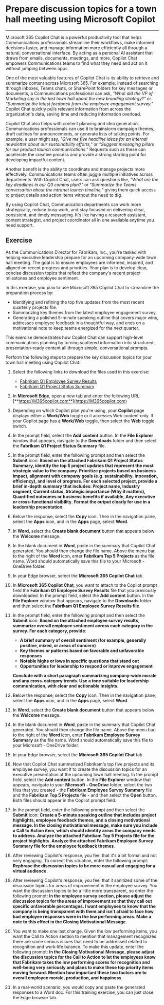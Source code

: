 # Prepare discussion topics for a town hall meeting using Microsoft Copilot
---
Microsoft 365 Copilot Chat is a powerful productivity tool that helps Communications professionals streamline their workflows, make informed decisions faster, and manage information more efficiently all through a natural, conversational interface. By acting as a personal AI assistant that draws from emails, documents, meetings, and more, Copilot Chat empowers Communications teams to find what they need and act on it without jumping between apps.

One of the most valuable features of Copilot Chat is its ability to retrieve and summarize content across Microsoft 365. For example, instead of searching through inboxes, Teams chats, or SharePoint folders for key messages or documents, a Communications professional can ask, _"What did the VP of Marketing say in the last town hall about the new branding strategy?"_ or _"Summarize the latest feedback from the employee engagement survey."_ Copilot Chat quickly pulls relevant information from across the organization's data, saving time and reducing information overload.

Copilot Chat also helps with content planning and idea generation. Communications professionals can use it to brainstorm campaign themes, draft outlines for announcements, or generate lists of talking points. For example, a user might say, _"Give me five headline ideas for an internal newsletter about our sustainability efforts,"_ or _"Suggest messaging pillars for our product launch communications."_ Requests such as these can accelerate the creative process and provide a strong starting point for developing impactful content.

Another benefit is the ability to coordinate and manage projects more effectively. Communications teams often juggle multiple initiatives across departments. With Copilot Chat, users can ask questions like, _"What are the key deadlines in our Q3 comms plan?"_ or _"Summarize the Teams conversation about the intranet launch timeline,"_ giving them quick access to project details and action items without the need to dig.

By using Copilot Chat, Communication departments can work more strategically, reduce busy work, and stay focused on delivering clear, consistent, and timely messaging. It's like having a research assistant, content strategist, and project coordinator all in one available anytime you need support.

## Exercise

As the Communications Director for Fabrikam, Inc., you're tasked with helping executive leadership prepare for an upcoming company-wide town hall meeting. The goal is to ensure employees are informed, inspired, and aligned on recent progress and priorities. Your plan is to develop clear, concise discussion topics that reflect the company's recent project milestones and employee sentiment.

In this exercise, you plan to use Microsoft 365 Copilot Chat to streamline the preparation process by:

- Identifying and refining the top five updates from the most recent quarterly projects file.
- Summarizing key themes from the latest employee engagement survey.
- Generating a polished 5-minute speaking outline that covers major wins, addresses employee feedback in a thoughtful way, and ends on a motivational note to keep teams energized for the next quarter. 

This exercise demonstrates how Copilot Chat can support high-level communications planning by turning scattered information into structured, presentation-ready content all through simple, conversational prompts.

Perform the following steps to prepare the key discussion topics for your town hall meeting using Copilot Chat:

1. Select the following links to download the files used in this exercise:
   - [Fabrikam Q1 Employee Survey Results](https://go.microsoft.com/fwlink/?linkid=2320264)
   - [Fabrikam Q1 Project Status Summary](https://go.microsoft.com/fwlink/?linkid=2320265)
1. In **Microsoft Edge**, open a new tab and enter the following URL: [**https://M365copilot.com**](https://M365copilot.com)
1. Depending on which Copilot plan you're using, your **Copilot** page displays either a **Work/Web** toggle or it accesses Web content only. If your Copilot page has a **Work/Web** toggle, then select the **Web** toggle switch.
1. In the prompt field, select the **Add content** button. In the **File Explorer** window that appears, navigate to the **Downloads** folder and then select the **Fabrikam Q1 Project Status Summary** file. 
1. In the prompt field, enter the following prompt and then select the **Submit** icon: **Based on the attached Fabrikam Q1 Project Status Summary, identify the top 5 project updates that represent the most strategic value to the company. Prioritize projects based on business impact, alignment with company goals (e.g. sustainability, innovation, efficiency), and level of progress. For each selected project, provide a brief in-depth summary that includes: Project name, Industry segment, Current status, Strategic importance (Why it matters), Quantified outcomes or business benefits if available, Any executive or cross-functional visibility**. **Format the output clearly for use in a leadership presentation**.
1. Below the response, select the **Copy** icon. Then in the navigation pane, select the **Apps** icon, and in the **Apps** page, select **Word**. 
1. In **Word**, select the **Create blank document** button that appears below the **Welcome** message. 
1. In the blank document in **Word**, paste in the summary that Copilot Chat generated. You should then change the file name. Above the menu bar, to the right of the **Word** icon, enter **Fabrikam Top 5 Projects** as the file name. Word should automatically save this file to your Microsoft - OneDrive folder. 
1. In your Edge browser, select the **Microsoft 365 Copilot Chat** tab. 
1. In **Microsoft 365 Copilot Chat**, you want to attach to the Copilot prompt field the **Fabrikam Q1 Employee Survey Results** file that you previously downloaded. In the prompt field, select the **Add content** button. In the **File Explorer** window that appears, navigate to the **Downloads** folder and then select the **Fabrikam Q1 Employee Survey Results file**.
1. In the prompt field, enter the following prompt and then select the **Submit** icon: **Based on the attached employee survey results, summarize overall employee sentiment across each category in the survey. For each category, provide**:
    - **A brief summary of overall sentiment (for example, generally positive, mixed, or areas of concern)**
    - **Key themes or patterns based on favorable and unfavorable responses**
    - **Notable highs or lows in specific questions that stand out**
    - **Opportunities for leadership to respond or improve engagement**

    **Conclude with a short paragraph summarizing company-wide morale and any cross-category trends. Use a tone suitable for leadership communication, with clear and actionable insights**.

1. Below the response, select the **Copy** icon. Then in the navigation pane, select the **Apps** icon, and in the **Apps** page, select **Word**. 
1. In **Word**, select the **Create blank document** button that appears below the **Welcome** message. 
1. In the blank document in **Word**, paste in the summary that Copilot Chat generated. You should then change the file name. Above the menu bar, to the right of the **Word** icon, enter **Fabrikam Employee Survey Summary** as the file name. Word should automatically save this file to your Microsoft - OneDrive folder. 
1. In your Edge browser, select the **Microsoft 365 Copilot Chat** tab.
1. Now that Copilot Chat summarized Fabrikam's top five projects and its employee survey, you want it to create the discussion topics for an executive presentation at the upcoming town hall meeting. In the prompt field, select the **Add content** button. In the **File Explorer** window that appears, navigate to your **Microsoft - OneDrive** folder, select the two files that you created - the **Fabrikam Employee Survey Summary** file and the **Fabrikam Top 5 Projects** file - and then select the **Open** button. Both files should appear in the Copilot prompt field. 
1. In the prompt field, enter the following prompt and then select the **Submit** icon: **Create a 5-minute speaking outline that includes project highlights, employee feedback themes, and a closing motivational message. In the closing motivational message, make sure you include a Call to Action item, which should identify areas the company needs to address. Analyze the attached Fabrikam Top 5 Projects file for the project highlights. Analyze the attached Fabrikam Employee Survey Summary file for the employee feedback themes**.
1. After reviewing Copilot's response, you feel that it's a bit formal and not very engaging. To correct this situation, enter the following prompt: **Rephrase the discussion topics to be more casual and engaging for a virtual audience**.
1. After reviewing Copilot's response, you feel that it sanitized some of the discussion topics for areas of improvement in the employee survey. You want the discussion topics to be a little more transparent, so enter the following prompt: **In the employee survey section, please adjust the discussion topics for the areas of improvement so that they call out specific unfavorable percentages. I want employees to know that the company is being transparent with them and isn't afraid to face how bad employee responses were in the low performing areas. Make a note to this effect in the Closing Motivational Message**.
1. You want to make one last change. Given the low performing items, you want the Call to Action section to mention that management recognizes there are some serious issues that need to be addressed related to recognition and work-life balance. To make this update, enter the following prompt: **In the Closing Motivational Message, please adjust the discussion topics for the Call to Action to let the employees know that Fabrikam takes the low performing scores for recognition and well-being very seriously and plans to make these top priority items moving forward. Mention how important these two factors are to overall employee morale, production, and happiness**.
1. In a real-world scenario, you would copy and paste the generated responses to a Word doc. For this training exercise, you can just close the Edge browser tab.

